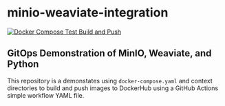 # minio-weaviate-integration

[![Docker Compose Test Build and Push](https://github.com/Cdaprod/minio-weaviate-integration/actions/workflows/docker-workflow.yml/badge.svg)](https://github.com/Cdaprod/minio-weaviate-integration/actions/workflows/docker-workflow.yml)

## GitOps Demonstration of MinIO, Weaviate, and Python

This repository is a demonstates using `docker-compose.yaml` and context directories to build and push images to DockerHub using a GitHub Actions simple workflow YAML file.
